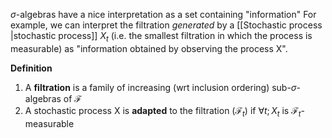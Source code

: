 $\sigma$-algebras have a nice interpretation as a set containing "information"
For example, we can interpret the filtration _generated_ by a [[Stochastic process |stochastic process]] $X_t$ (i.e. the smallest filtration in which the process is measurable) as "information obtained by observing the process X".

**Definition**
1. A **filtration** is a family of increasing (wrt inclusion ordering) sub-$\sigma$-algebras of $\mathcal{F}$
2. A stochastic process X is **adapted** to the filtration $(\mathcal{F}_t)$ if $\forall t; X_t$ is $\mathcal{F}_t$-measurable